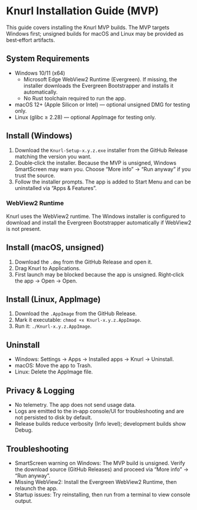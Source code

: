 # Knurl Installation Guide (MVP)

This guide covers installing the Knurl MVP builds. The MVP targets Windows first; unsigned builds for macOS and Linux may be provided as best‑effort artifacts.

## System Requirements

- Windows 10/11 (x64)
  - Microsoft Edge WebView2 Runtime (Evergreen). If missing, the installer downloads the Evergreen Bootstrapper and installs it automatically.
  - No Rust toolchain required to run the app.
- macOS 12+ (Apple Silicon or Intel) — optional unsigned DMG for testing only.
- Linux (glibc ≥ 2.28) — optional AppImage for testing only.

## Install (Windows)

1. Download the `Knurl-Setup-x.y.z.exe` installer from the GitHub Release matching the version you want.
2. Double‑click the installer. Because the MVP is unsigned, Windows SmartScreen may warn you. Choose “More info” → “Run anyway” if you trust the source.
3. Follow the installer prompts. The app is added to Start Menu and can be uninstalled via “Apps & Features”.

### WebView2 Runtime

Knurl uses the WebView2 runtime. The Windows installer is configured to download and install the Evergreen Bootstrapper automatically if WebView2 is not present.

## Install (macOS, unsigned)

1. Download the `.dmg` from the GitHub Release and open it.
2. Drag Knurl to Applications.
3. First launch may be blocked because the app is unsigned. Right‑click the app → Open → Open.

## Install (Linux, AppImage)

1. Download the `.AppImage` from the GitHub Release.
2. Mark it executable: `chmod +x Knurl-x.y.z.AppImage`.
3. Run it: `./Knurl-x.y.z.AppImage`.

## Uninstall

- Windows: Settings → Apps → Installed apps → Knurl → Uninstall.
- macOS: Move the app to Trash.
- Linux: Delete the AppImage file.

## Privacy & Logging

- No telemetry. The app does not send usage data.
- Logs are emitted to the in‑app console/UI for troubleshooting and are not persisted to disk by default.
- Release builds reduce verbosity (Info level); development builds show Debug.

## Troubleshooting

- SmartScreen warning on Windows: The MVP build is unsigned. Verify the download source (GitHub Releases) and proceed via “More info” → “Run anyway”.
- Missing WebView2: Install the Evergreen WebView2 Runtime, then relaunch the app.
- Startup issues: Try reinstalling, then run from a terminal to view console output.
